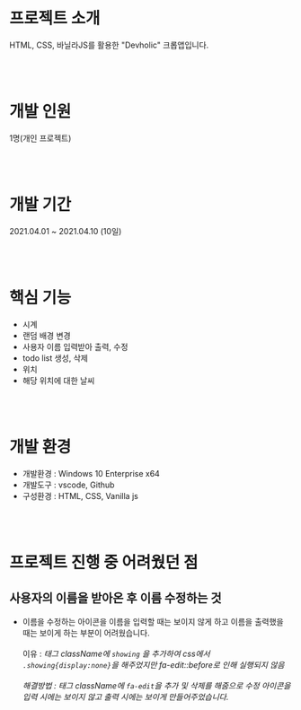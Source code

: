 # 프로젝트 소개

HTML, CSS, 바닐라JS를 활용한 "Devholic" 크롭앱입니다.<br/>

<br/>
<br/>

# 개발 인원

1명(개인 프로젝트)

<br/>
<br/>

# 개발 기간

2021.04.01 ~ 2021.04.10 (10일)

<br/>
<br/>

# 핵심 기능

- 시계
- 랜덤 배경 변경
- 사용자 이름 입력받아 출력, 수정
- todo list 생성, 삭제
- 위치
- 해당 위치에 대한 날씨

<br/>
<br/>

# 개발 환경

- 개발환경 : Windows 10 Enterprise x64
- 개발도구 : vscode, Github
- 구성환경 : HTML, CSS, Vanilla js

<br/>
<br/>

# 프로젝트 진행 중 어려웠던 점

## 사용자의 이름을 받아온 후 이름 수정하는 것

- 이름을 수정하는 아이콘을 이름을 입력할 때는 보이지 않게 하고 이름을 출력했을 때는 보이게 하는 부분이 어려웠습니다.<br/><br/>
  이유 : <i>태그 className에 `showing` 을 추가하여 css에서 `.showing{display:none}`을 해주었지만 fa-edit::before로 인해 실행되지 않음<br/><br/>
  해결방법 : <i>태그 className에 `fa-edit`을 추가 및 삭제를 해줌으로 수정 아이콘을 입력 시에는 보이지 않고 출력 시에는 보이게 만들어주었습니다.

<br/>
<br/>
